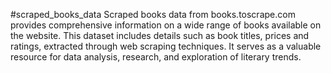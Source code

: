 #scraped_books_data
Scraped books data from books.toscrape.com provides comprehensive information on a wide range of books available on the website. This dataset includes details such as book titles, prices and ratings, extracted through web scraping techniques. It serves as a valuable resource for data analysis, research, and exploration of literary trends.
